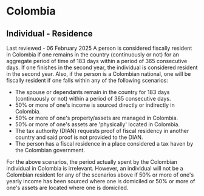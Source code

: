 # Colombia
## Individual - Residence
Last reviewed - 06 February 2025
A person is considered fiscally resident in Colombia if one remains in the country (continuously or not) for an aggregate period of time of 183 days within a period of 365 consecutive days. If one finishes in the second year, the individual is considered resident in the second year.
Also, if the person is a Colombian national, one will be fiscally resident if one falls within any of the following scenarios:
  * The spouse or dependants remain in the country for 183 days (continuously or not) within a period of 365 consecutive days.
  * 50% or more of one's income is sourced directly or indirectly in Colombia.
  * 50% or more of one's property/assets are managed in Colombia.
  * 50% or more of one's assets are 'physically' located in Colombia.
  * The tax authority (DIAN) requests proof of fiscal residency in another country and said proof is not provided to the DIAN.
  * The person has a fiscal residence in a place considered a tax haven by the Colombian government.


For the above scenarios, the period actually spent by the Colombian individual in Colombia is irrelevant.
However, an individual will not be a Colombian resident for any of the scenarios above if 50% or more of one's yearly income has been sourced where one is domiciled or 50% or more of one's assets are located where one is domiciled.
